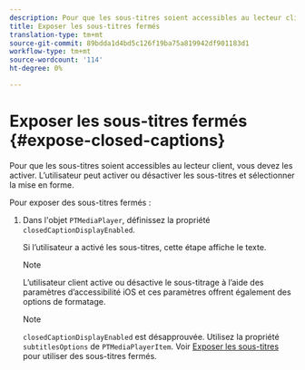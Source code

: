 ```yaml
---
description: Pour que les sous-titres soient accessibles au lecteur client, vous devez les activer. L’utilisateur peut activer ou désactiver les sous-titres et sélectionner la mise en forme.
title: Exposer les sous-titres fermés
translation-type: tm+mt
source-git-commit: 89bdda1d4bd5c126f19ba75a819942df901183d1
workflow-type: tm+mt
source-wordcount: '114'
ht-degree: 0%

---
```



# Exposer les sous-titres fermés {#expose-closed-captions}

Pour que les sous-titres soient accessibles au lecteur client, vous devez les activer. L’utilisateur peut activer ou désactiver les sous-titres et sélectionner la mise en forme.

Pour exposer des sous-titres fermés :

1. Dans l&#39;objet `PTMediaPlayer`, définissez la propriété `closedCaptionDisplayEnabled`.

   Si l’utilisateur a activé les sous-titres, cette étape affiche le texte.

   >[!NOTE]
   >
   >L’utilisateur client active ou désactive le sous-titrage à l’aide des paramètres d’accessibilité iOS et ces paramètres offrent également des options de formatage.

   >[!NOTE]
   >
   >`closedCaptionDisplayEnabled` est désapprouvée. Utilisez la propriété `subtitlesOptions` de `PTMediaPlayerItem`. Voir [Exposer les sous-titres](../../tvsdk-1.4-for-ios/c-psdk-ios-1.4-closed-captioning-and-subtitles-ios/t-psdk-ios-1.4-subtitles-exposing-ios.md) pour utiliser des sous-titres fermés.